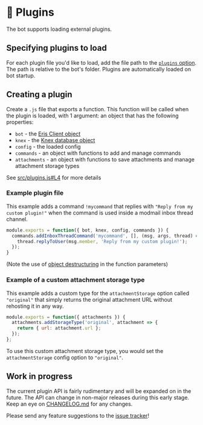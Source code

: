# 🧩 Plugins

The bot supports loading external plugins.

## Specifying plugins to load

For each plugin file you'd like to load, add the file path to the [`plugins` option](configuration.md#plugins).
The path is relative to the bot's folder.
Plugins are automatically loaded on bot startup.

## Creating a plugin

Create a `.js` file that exports a function.
This function will be called when the plugin is loaded, with 1 argument: an object that has the following properties:

* `bot` - the [Eris Client object](https://abal.moe/Eris/docs/Client)
* `knex` - the [Knex database object](https://knexjs.org/#Builder)
* `config` - the loaded config
* `commands` - an object with functions to add and manage commands
* `attachments` - an object with functions to save attachments and manage attachment storage types

See [src/plugins.js#L4](../src/plugins.js#L4) for more details

### Example plugin file

This example adds a command `!mycommand` that replies with `"Reply from my custom plugin!"` when the command is used inside a modmail inbox thread channel.

```js
module.exports = function({ bot, knex, config, commands }) {
  commands.addInboxThreadCommand('mycommand', [], (msg, args, thread) => {
    thread.replyToUser(msg.member, 'Reply from my custom plugin!');
  });
}
```

(Note the use of [object destructuring](https://developer.mozilla.org/en-US/docs/Web/JavaScript/Reference/Operators/Destructuring_assignment#Unpacking_fields_from_objects_passed_as_function_parameter) in the function parameters)

### Example of a custom attachment storage type

This example adds a custom type for the `attachmentStorage` option called `"original"` that simply returns the original attachment URL without rehosting it in any way.

```js
module.exports = function({ attachments }) {
  attachments.addStorageType('original', attachment => {
    return { url: attachment.url };
  });
};
```

To use this custom attachment storage type, you would set the `attachmentStorage` config option to `"original"`.

## Work in progress

The current plugin API is fairly rudimentary and will be expanded on in the future.
The API can change in non-major releases during this early stage. Keep an eye on [CHANGELOG.md](../CHANGELOG.md) for any changes.

Please send any feature suggestions to the [issue tracker](https://github.com/Dragory/modmailbot/issues)!
